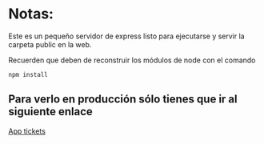# Notas:

Este es un pequeño servidor de express listo para ejecutarse y servir la carpeta public en la web.

Recuerden que deben de reconstruir los módulos de node con el comando

```
npm install
```
## Para verlo en producción sólo tienes que ir al siguiente enlace

[App tickets](https://atender-tickets.herokuapp.com)
